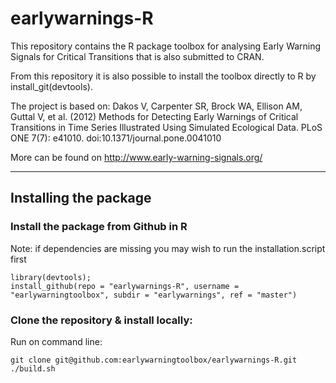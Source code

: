 # earlywarnings-R

This repository contains the R package toolbox for analysing Early Warning Signals for Critical Transitions that is also submitted to CRAN.

From this repository it is also possible to install the toolbox directly to R by install_git(devtools).

The project is based on:
Dakos V, Carpenter SR, Brock WA, Ellison AM, Guttal V, et al. (2012) Methods for Detecting Early Warnings of Critical Transitions in Time Series Illustrated Using Simulated Ecological Data. PLoS ONE 7(7): e41010. doi:10.1371/journal.pone.0041010

More can be found on http://www.early-warning-signals.org/

------------------------------------------------------------

## Installing the package

### Install the package from Github in R

Note: if dependencies are missing you may wish to run the installation.script first

```{r}
library(devtools); 
install_github(repo = "earlywarnings-R", username = "earlywarningtoolbox", subdir = "earlywarnings", ref = "master")
```

### Clone the repository & install locally:

Run on command line:
<pre><code>git clone git@github.com:earlywarningtoolbox/earlywarnings-R.git
./build.sh
</pre></code>

